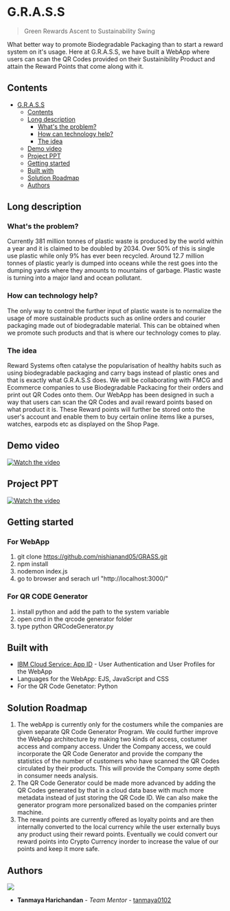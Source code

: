 # G.R.A.S.S
> Green Rewards Ascent to Sustainability Swing

What better way to promote Biodegradable Packaging than to start a reward system on it's usage. Here at G.R.A.S.S, we have built a WebApp where users can scan the QR Codes provided on their Sustainibility Product and attain the Reward Points that come along with it.

## Contents

- [G.R.A.S.S](#grass)
  - [Contents](#contents)
  - [Long description](#long-description)
    - [What's the problem?](#whats-the-problem)
    - [How can technology help?](#how-can-technology-help)
    - [The idea](#the-idea)
  - [Demo video](#demo-video)
  - [Project PPT](#project-ppt)
  - [Getting started](#getting-started)
  - [Built with](#built-with)
  - [Solution Roadmap](#solution-roadmap)
  - [Authors](#authors)
  
## Long description

### What's the problem?

Currently 381 million tonnes of plastic waste is produced by the world within a year and it is claimed to be doubled by 2034. Over 50% of this is single use plastic while only 9% has ever been recycled. Around 12.7 million tonnes of plastic yearly is dumped into oceans while the rest goes into the dumping yards where they amounts to mountains of garbage. Plastic waste is turning into a major land and ocean pollutant.

### How can technology help?

The only way to control the further input of plastic waste is to normalize the usage of more sustainable products such as online orders and courier packaging made out of biodegradable material. This can be obtained when we promote such products and that is where our technology comes to play. 

### The idea

Reward Systems often catalyse the popularisation of healthy habits such as using biodegradable packaging and carry bags instead of plastic ones and that is exactly what G.R.A.S.S does. We will be collaborating with FMCG and Ecommerce companies to use Biodegradable Packacing for their orders and print out QR Codes onto them. Our WebApp has been designed in such a way that users can scan the QR Codes and avail reward points based on what product it is. These Reward points will further be stored onto the user's account and enable them to buy certain online items like a purses, watches, earpods etc as displayed on the Shop Page.

## Demo video

[![Watch the video](https://github.com/nishianand05/GRASS/blob/f98e9df44f19646246b303f8dc8d0995c0c1cfde/images/Demo%20Video%20thumbnail.png)](https://youtu.be/cdiy0Q0pk04)

## Project PPT

[![Watch the video](https://github.com/nishianand05/GRASS/blob/f98e9df44f19646246b303f8dc8d0995c0c1cfde/images/PPT%20thumbnail.png)](https://youtu.be/oqmSiEzs6IQ)

## Getting started

### For WebApp
1. git clone https://github.com/nishianand05/GRASS.git
2. npm install 
3. nodemon index.js
4. go to browser and serach url "http://localhost:3000/"

### For QR CODE Generator
1. install python and add the path to the system variable
2. open cmd in the qrcode generator folder
3. type python QRCodeGenerator.py

## Built with

- [IBM Cloud Service: App ID](https://cloud.ibm.com/catalog/services/app-id) - User Authentication and User Profiles for the WebApp
- Languages for the WebApp: EJS, JavaScript and CSS
- For the QR Code Genetator: Python

## Solution Roadmap

1. The webApp is currently only for the costumers while the companies are given separate QR Code Generator Program. We could further improve the WebApp architecture by making two kinds of access, costumer access and company access. Under the Company access, we could incorporate the QR Code Generator and provide the company the statistics of the number of customers who have scanned the QR Codes circulated by their products. This will provide the Company some depth in consumer needs analysis.
2. The QR Code Generator could be made more advanced by adding the QR Codes generated by that in a cloud data base with much more metadata instead of just storing the QR Code ID. We can also make the generator program more personalized based on the companies printer machine.
3. The reward points are currently offered as loyalty points and are then internally converted to the local currency while the user externally buys any product using their reward points. Eventually we could convert our reward points into Crypto Currency inorder to increase the value of our points and keep it more safe.

## Authors

<a href="https://github.com/nishianand05/GRASS/graphs/contributors">
  <img src="https://contributors-img.web.app/image?repo=nishianand05/GRASS" />
</a>

- **Tanmaya Harichandan** - _Team Mentor_ - [tanmaya0102](https://github.com/tanmaya0102)


